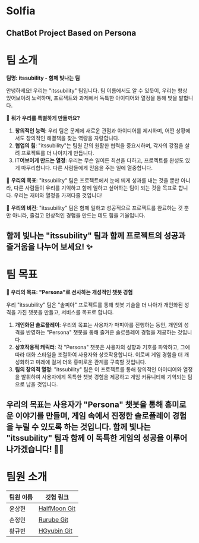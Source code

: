 # Solfia
ChatBot Project Based on Persona
---
# 팀 소개
**팀명: itssubility - 함께 빛나는 팀**

안녕하세요! 우리는 "itssubility" 팀입니다. 팀 이름에서도 알 수 있듯이, 우리는 항상 있어보이려 노력하며, 프로젝트와 과제에서 독특한 아이디어와 열정을 통해 빛을 발합니다.

🌟 **뭐가 우리를 특별하게 만들까요?**

1. **창의적인 능력**: 우리 팀은 문제에 새로운 관점과 아이디어를 제시하며, 어떤 상황에서도 창의적인 해결책을 찾는 역량을 자랑합니다.
2. **협업의 힘**: "itssubility"는 팀원 간의 원활한 협력을 중요시하며, 각자의 강점을 살려 프로젝트를 더 나아지게 만듭니다.
3. IT**어보이게 만드는 열정**: 우리는 무슨 일이든 최선을 다하고, 프로젝트를 완성도 있게 마무리합니다. 다른 사람들에게 믿음을 주는 일에 열중합니다.

🌈 **우리의 목표**: "itssubility" 팀은 프로젝트에서 눈에 띄게 성과를 내는 것을 뿐만 아니라, 다른 사람들이 우리를 기억하고 함께 일하고 싶어하는 팀이 되는 것을 목표로 합니다. 우리는 재미와 열정을 가져다줄 것입니다!

🚀 **우리의 비전**: "itssubility" 팀은 함께 일하고 성공적으로 프로젝트를 완료하는 것 뿐만 아니라, 즐겁고 인상적인 경험을 만드는 데도 힘을 기울입니다.

함께 빛나는 "itssubility" 팀과 함께 프로젝트의 성공과 즐거움을 나누어 보세요! ✨
---
# 팀 목표
**🌟 우리의 목표: "Persona"로 선사하는 개성적인 챗봇 경험**

우리 "itssubility" 팀은 "솔피아" 프로젝트를 통해 챗봇 기술을 더 나아가 개인화된 성격을 가진 챗봇을 만들고, 서비스를 목표로 합니다.

1. **개인화된 솔로플레이**: 우리의 목표는 사용자가 마피아를 진행하는 동안, 개인의 성격을 반영하는 "Persona" 챗봇을 통해 즐거운 솔로플레이 경험을 제공하는 것입니다.
2. **상호작용적 캐릭터**: 각 "Persona" 챗봇은 사용자의 성향과 기호를 파악하고, 그에 따라 대화 스타일을 조절하여 사용자와 상호작용합니다. 이로써 게임 경험을 더 개성화하고 미래에 걸쳐 더욱 흥미로운 관계를 구축할 것입니다.
3. **팀의 창의적 열정**: "itssubility" 팀은 이 프로젝트를 통해 창의적인 아이디어와 열정을 발휘하여 사용자에게 독특한 챗봇 경험을 제공하고 게임 커뮤니티에 기억되는 팀으로 남을 것입니다.

우리의 목표는 사용자가 "Persona" 챗봇을 통해 흥미로운 이야기를 만들며, 게임 속에서 진정한 솔로플레이 경험을 누릴 수 있도록 하는 것입니다. 함께 빛나는 "itssubility" 팀과 함께 이 독특한 게임의 성공을 이루어나가겠습니다! 🚀✨
---
# 팀원 소개

| 팀원 이름   | 깃헙 링크                              |
|------------|--------------------------------------|
| 윤상현   | [HalfMoon Git](https://github.com/HalfMoon1008) |
| 손정민   | [Rurube Git](https://github.com/rurube) |
| 황규빈   | [HGyubin Git](https://github.com/HGyubin) |

